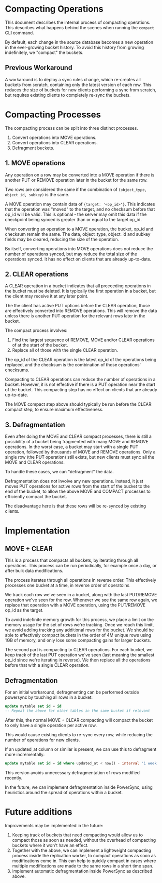 # Compacting Operations

This document describes the internal process of compacting operations. This describes what happens behind the scenes when running the `compact` CLI command.

By default, each change in the source database becomes a new operation in the ever-growing bucket history. To avoid this history from growing indefinitely, we "compact" the buckets.

## Previous Workaround

A workaround is to deploy a sync rules change, which re-creates all buckets from scratch, containing only the latest version of each row. This reduces the size of buckets for new clients performing a sync from scratch, but requires existing clients to completely re-sync the buckets.

# Compacting Processes

The compacting process can be split into three distinct processes.

1. Convert operations into MOVE operations.
2. Convert operations into CLEAR operations.
3. Defragment buckets.

## 1. MOVE operations

Any operation on a row may be converted into a MOVE operation if there is another PUT or REMOVE operation later in the bucket for the same row.

Two rows are considered the same if the combination of `(object_type, object_id, subkey)` is the same.

A MOVE operation may contain data of `{target: '<op_id>'}`. This indicates that the operation was "moved" to the target, and no checksum before that op_id will be valid. This is optional - the server may omit this data if the checkpoint being synced is greater than or equal to the target op_id.

When converting an operation to a MOVE operation, the bucket, op_id and checksum remain the same. The data, object_type, object_id and subkey fields may be cleared, reducing the size of the operation.

By itself, converting operations into MOVE operations does not reduce the number of operations synced, but may reduce the total size of the operations synced. It has no effect on clients that are already up-to-date.

## 2. CLEAR operations

A CLEAR operation in a bucket indicates that all preceeding operations in the bucket must be deleted. It is typically the first operation in a bucket, but the client may receive it at any later point.

The the client has active PUT options before the CLEAR operation, those are effectively converted into REMOVE operations. This will remove the data unless there is another PUT operation for the relevant rows later in the bucket.

The compact process involves:

1. Find the largest sequence of REMOVE, MOVE and/or CLEAR operations of at the start of the bucket.
2. Replace all of those with the single CLEAR operation.

The op_id of the CLEAR operation is the latest op_id of the operations being replaced, and the checksum is the combination of those operations' checksums.

Compacting to CLEAR operations can reduce the number of operations in a bucket. However,
it is not effective if there is a PUT operation near the start of the bucket. This compacting step has no effect on clients that are already up-to-date.

The MOVE compact step above should typically be run before the CLEAR compact step, to ensure maximum effectiveness.

## 3. Defragmentation

Even after doing the MOVE and CLEAR compact processes, there is still a possibility of a bucket being fragmented with many MOVE and REMOVE operations. In the worst case, a bucket may start with a single PUT operation, followed by thousands of MOVE and REMOVE operations. Only a single row (the PUT operation) still exists, but new clients must sync all the MOVE and CLEAR operations.

To handle these cases, we can "defragment" the data.

Defragmentation does not involve any new operations. Instead, it just moves PUT operations for active rows from the start of the bucket to the end of the bucket, to allow the above MOVE and COMPACT processes to efficiently compact the bucket.

The disadvantage here is that these rows will be re-synced by existing clients.

# Implementation

## MOVE + CLEAR

This is a process that compacts all buckets, by iterating through all operations. This process can be run periodically, for example once a day, or after bulk data modifications.

The process iterates through all operations in reverse order. This effectively processes one bucket at a time, in reverse order of operatoins.

We track each row we've seen in a bucket, along with the last PUT/REMOVE operation we've seen for the row. Whenever we see the same row again, we replace that operation with a MOVE operation, using the PUT/REMOVE op_id as the target.

To avoid indefinite memory growth for this process, we place a limit on the memory usage for the set of rows we're tracking. Once we reach this limit, we avoid adding tracking any additional rows for the bucket. We should be able to effectively compact buckets in the order of 4M unique rows using 1GB of memory, and only lose some compacting gains for larger buckets.

The second part is compacting to CLEAR operations. For each bucket, we keep track of the last PUT operation we've seen (last meaning the smallest op_id since we're iterating in reverse). We then replace all the operations before that with a single CLEAR operation.

## Defragmentation

For an initial workaround, defragmenting can be performed outside powersync by touching all rows in a bucket:

```sql
update mytable set id = id
-- Repeat the above for other tables in the same bucket if relevant
```

After this, the normal MOVE + CLEAR compacting will compact the bucket to only have a single operation per active row.

This would cause existing clients to re-sync every row, while reducing the number of operations for new clients.

If an updated_at column or similar is present, we can use this to defragment more incrementally:

```sql
update mytable set id = id where updated_at < now() - interval '1 week'
```

This version avoids unnecessary defragmentation of rows modified recently.

In the future, we can implement defragmentation inside PowerSync, using heuristics around the spread of operations within a bucket.

# Future additions

Improvements may be implemented in the future:

1. Keeping track of buckets that need compacting would allow us to compact those as soon as needed, without the overhead of compacting buckets where it won't have an effect.
2. Together with the above, we can implement a lightweight compacting process inside the replication worker, to compact operations as soon as modifications come in. This can help to quickly compact in cases where multiple modifications are made to the same rows in a short time span.
3. Implement automatic defragmentation inside PowerSync as described above.
